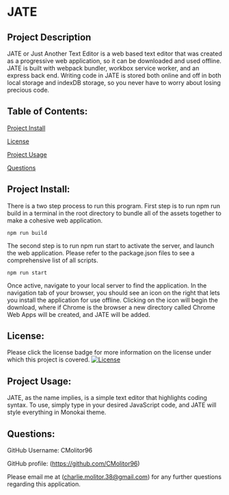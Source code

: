 # **JATE**

## Project Description
JATE or Just Another Text Editor is a web based text editor that was created as a progressive web application, so it can be downloaded and used offline. JATE is built with webpack bundler, workbox service worker, and an express back end. Writing code in JATE is stored both online and off in both local storage and indexDB storage, so you never have to worry about losing precious code. 

## Table of Contents:
[Project Install](#project-install)

[License](#license)

[Project Usage](#project-usage)


[Questions](#questions)

## Project Install:
There is a two step process to run this program. First step is to run npm run build in a terminal in the root directory to bundle all of the assets together to make a cohesive web application.

`npm run build`

The second step is to run npm run start to activate the server, and launch the web application. Please refer to the package.json files to see a comprehensive list of all scripts.

`npm run start`

Once active, navigate to your local server to find the application. In the navigation tab of your browser, you should see an icon on the right that lets you install the application for use offline. Clicking on the icon will begin the download, where if Chrome is the browser a new directory called Chrome Web Apps will be created, and JATE will be added.

## License:
Please click the license badge for more information on the license under which this project is covered.
[![License](https://img.shields.io/badge/License-Apache_2.0-blue.svg)](https://opensource.org/licenses/Apache-2.0)
## Project Usage:
JATE, as the name implies, is a simple text editor that highlights coding syntax. To use, simply type in your desired JavaScript code, and JATE will style everything in Monokai theme. 

## Questions:
GitHub Username: CMolitor96

GitHub profile: (https://github.com/CMolitor96)

Please email me at (charlie.molitor.38@gmail.com) for any further questions regarding this application.